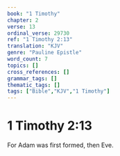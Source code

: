 ```yaml
---
book: "1 Timothy"
chapter: 2
verse: 13
ordinal_verse: 29730
ref: "1 Timothy 2:13"
translation: "KJV"
genre: "Pauline Epistle"
word_count: 7
topics: []
cross_references: []
grammar_tags: []
thematic_tags: []
tags: ["Bible","KJV","1 Timothy"]
---
```


# 1 Timothy 2:13

For Adam was first formed, then Eve.
